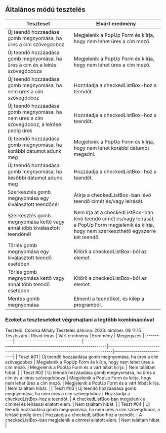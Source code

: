 ## Általános módú tesztelés
 | Teszteset               | Elvárt eredmény                                                                                                     | 
 |-------------------------|---------------------------------------------------------------------------------------------------------------------| 
 | Új teendő hozzáadása gomb megnyomása, ha üres a cím szövegdoboz | Megjelenik a PopUp Form és kiírja, hogy nem lehet üres a cím mező. |
 | Új teendő hozzáadása gomb megnyomása, ha üres a cím és a leírás szövegdoboza | Megjelenik a PopUp Form és kiírja, hogy nem lehet üres a cím mező. |
 | Új teendő hozzáadása gomb megnyomása, ha nem üres a cím szövegdoboz | Hozzáadja a checkedListBox-hoz a teendőt. | 
 | Új teendő hozzáadása gomb megnyomása, ha nem üres a cím szövegdoboz, a leírásé pedig üres | Hozzáadja a checkedListBox-hoz a teendőt. |
 | Új teendő hozzáadása gomb megnyomása, ha korábbi dátumot adunk meg | Megjelenik a PopUp Form és kiírja, hogy nem lehet korábbi dátumot megadni. |
 | Új teendő hozzáadása gomb megnyomása, ha későbbi dátumot adunk meg | Hozzáadja a checkedListBox-hoz a teendőt. |
 | Szerkesztés gomb megnyomása egy kiválasztott teendőnél | Átírja a checkedListBox-ban lévő teendő címét és/vagy leírását. |
 | Szerkesztés gomb megnyomása kettő vagy annál több kiválasztott teendőnél | Nem írja át a checkedListBox-ban lévő teendő címét és/vagy leírását, a PopUp Form megjelenik és kiírja, hogy nem szerkeszthető egyszerre két teendő. | 
 | Törlés gomb megnyomása egy kiválasztott teendő esetében | Kitörli a checkedListBox-ból az elemet. |
 | Törlés gomb megnyomása kettő vagy annál több teendő esetében | Kitörli a checkedListBox-ból az elemet. |
 | Mentés gomb megnyomása | Elmenti a teendőket, és kilép a programból. |

 ### Ezeket a teszteseteket végrehajtani a legtöbb kombinációval

Tesztelő: Csonka Mihály
Tesztelés dátuma: 2023. október. 09 11:15
| Tesztszám | Rövid leírás                     | Várt eredmény                                                                           | Eredmény                                                                       | Megjegyzés                |
|-----------|----------------------------------|-----------------------------------------------------------------------------------------|--------------------------------------------------------------------------------|---------------------------|
| Teszt #01 | Új teendő hozzáadása gomb megnyomása, ha üres a cím szövegdoboz | Megjelenik a PopUp Form és kiírja, hogy nem lehet üres a cím mező. | Megjelenik a PopUp Form és a várt hibát kiírja. | Nem találtam hibát. |
| Teszt #02 | Új teendő hozzáadása gomb megnyomása, ha üres a cím és a leírás szövegdoboza | Megjelenik a PopUp Form és kiírja, hogy nem lehet üres a cím mező. | Megjelenik a PopUp Form és a várt hibát kiírja. | Nem találtam hibát. |
| Teszt #03 | Új teendő hozzáadása gomb megnyomása, ha nem üres a cím szövegdoboz | Hozzáadja a checkedListBox-hoz a teendőt. | A checkedListBox-ban megjelenik a címmel és leírással ellátott elem. | Nem találtam hibát. |
| Teszt #04 | Új teendő hozzáadása gomb megnyomása, ha nem üres a cím szövegdoboz, a leírásé pedig üres | Hozzáadja a checkedListBox-hoz a teendőt. | A checkedListBox-ban megjelenik a címmel ellátott elem. | Nem találtam hibát. |